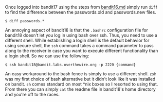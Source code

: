 Once logged into bandit17 using the steps from [bandit16.md](https://github.com/sab4tg/OTW/blob/main/bandit/bandit16.md) simply run `diff` to find the difference between the passwords.old and passwords.new files.

```
$ diff passwords.*
```

An annoying aspect of bandit18 is that the `.bashrc` configuration file for bandit18 doesn't let you log in using bash over ssh. Thus, you need to use a different shell. While establishing a login shell is the default behavior for using secure shell, the `ssh` command takes a command parameter to pass along to the receiver in case you want to execute different functionality than a login shell. So we can use the following:

```
$ ssh bandit18@bandit.labs.overthewire.org -p 2220 {command}
```

An easy workaround to the bash fence is simply to use a different shell. `zsh` was my first choice of bash alternative but it didn't look like it was installed on bandit. `sh` comes standard on most \*nix boxes so I resorted to using that. From there you can simply `cat` the readme file in bandit18's home directory and you're off to the races. 

